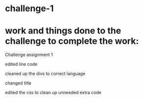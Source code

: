 # challenge-1

# work and things done to the challenge to complete the work:
Challenge assignment 1

edited line code

cleaned up the divs to correct language

changed title

edited the css to clean up unneeded extra code

